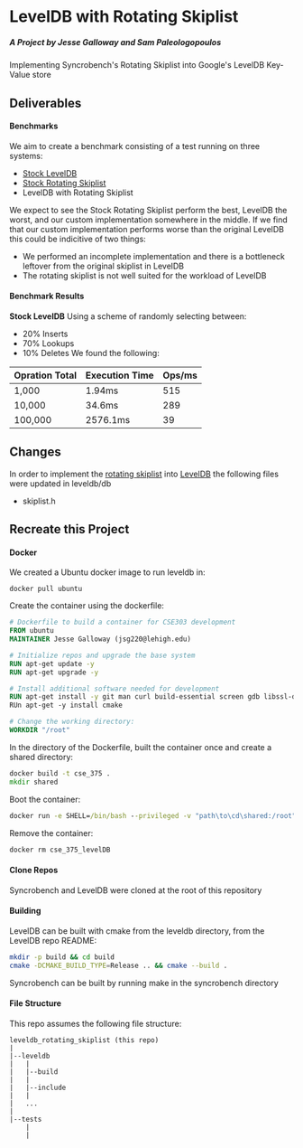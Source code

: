 # LevelDB with Rotating Skiplist
##### A Project by Jesse Galloway and Sam Paleologopoulos
Implementing Syncrobench's Rotating Skiplist into Google's LevelDB Key-Value store

## Deliverables
#### Benchmarks
We aim to create a benchmark consisting of a test running on three systems:
* [Stock LevelDB](https://github.com/google/leveldb)
* [Stock Rotating Skiplist](https://github.com/gramoli/synchrobench/tree/master/c-cpp/src/skiplists/rotating)
* LevelDB with Rotating Skiplist

We expect to see the Stock Rotating Skiplist perform the best, LevelDB the worst, and our custom implementation somewhere in the middle.
If we find that our custom implementation performs worse than the original LevelDB this could be indicitive of two things:
* We performed an incomplete implementation and there is a bottleneck leftover from the original skiplist in LevelDB
* The rotating skiplist is not well suited for the workload of LevelDB

#### Benchmark Results
**Stock LevelDB**
Using a scheme of randomly selecting between:
* 20% Inserts
* 70% Lookups
* 10% Deletes
We found the following:

| Opration Total  | Execution Time | Ops/ms |
| ------------- | ------------- | --- |
| 1,000  | 1.94ms  | 515 |
| 10,000  | 34.6ms  | 289 |
| 100,000  | 2576.1ms  | 39 |

## Changes
In order to implement the [rotating skiplist](https://github.com/gramoli/synchrobench/tree/master/c-cpp/src/skiplists/rotating) into [LevelDB](https://github.com/google/leveldb) the following files were updated in leveldb/db
* skiplist.h

## Recreate this Project
#### Docker
We created a Ubuntu docker image to run leveldb in:
```
docker pull ubuntu
```
Create the container using the dockerfile:
```dockerfile
# Dockerfile to build a container for CSE303 development
FROM ubuntu
MAINTAINER Jesse Galloway (jsg220@lehigh.edu)

# Initialize repos and upgrade the base system
RUN apt-get update -y
RUN apt-get upgrade -y

# Install additional software needed for development
RUN apt-get install -y git man curl build-essential screen gdb libssl-dev psmisc
RUn apt-get -y install cmake

# Change the working directory:
WORKDIR "/root"
```
In the directory of the Dockerfile, built the container once and create a shared directory:
```cmd
docker build -t cse_375 .
mkdir shared
```
Boot the container:
```cmd
docker run -e SHELL=/bin/bash --privileged -v "path\to\cd\shared:/root" --name cse_375_levelDB -it cse_375
```
Remove the container:
```cmd
docker rm cse_375_levelDB
```

#### Clone Repos
Syncrobench and LevelDB were cloned at the root of this repository

#### Building
LevelDB can be built with cmake from the leveldb directory, from the LevelDB repo README:
```bash
mkdir -p build && cd build
cmake -DCMAKE_BUILD_TYPE=Release .. && cmake --build .
```
Syncrobench can be built by running make in the syncrobench directory

#### File Structure
This repo assumes the following file structure:
```
leveldb_rotating_skiplist (this repo)
|
|--leveldb
|   |
|   |--build
|   |
|   |--include
|   |
|   ...
|
|--tests
    |
    |
```

